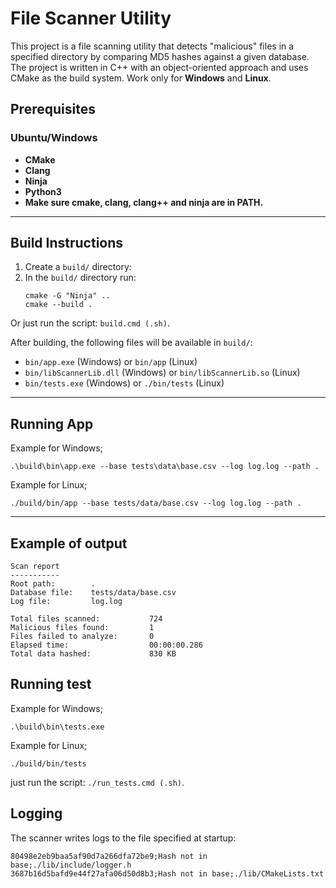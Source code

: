 # File Scanner Utility

This project is a file scanning utility that detects "malicious" files in a specified directory by comparing MD5 hashes against a given database. The project is written in C++ with an object-oriented approach and uses CMake as the build system. Work only for **Windows** and **Linux**.

## Prerequisites

### Ubuntu/Windows
- **CMake**
- **Clang**
- **Ninja**
- **Python3**
- **Make sure cmake, clang, clang++ and ninja are in PATH.**

---

## Build Instructions

1. Create a `build/` directory:
2. In the `build/` directory run:
    ```
    cmake -G "Ninja" ..
    cmake --build .
    ```
Or just run the script: `build.cmd (.sh)`.

After building, the following files will be available in `build/`:
- `bin/app.exe` (Windows) or `bin/app` (Linux)
- `bin/libScannerLib.dll` (Windows) or `bin/libScannerLib.so` (Linux)
- `bin/tests.exe` (Windows) or `./bin/tests` (Linux)
---

## Running App
Example for Windows;
```
.\build\bin\app.exe --base tests\data\base.csv --log log.log --path .
```
Example for Linux;
```
./build/bin/app --base tests/data/base.csv --log log.log --path .
```
---
## Example of output
```
Scan report
-----------
Root path:        .
Database file:    tests/data/base.csv
Log file:         log.log

Total files scanned:           724
Malicious files found:         1
Files failed to analyze:       0
Elapsed time:                  00:00:00.286
Total data hashed:             830 KB 
```
## Running test
Example for Windows;
```
.\build\bin\tests.exe
```
Example for Linux;
```
./build/bin/tests
```

just run the script: `./run_tests.cmd (.sh)`.

## Logging
The scanner writes logs to the file specified at startup:
```
80498e2eb9baa5af90d7a266dfa72be9;Hash not in base;./lib/include/logger.h
3687b16d5bafd9e44f27afa06d50d8b3;Hash not in base;./lib/CMakeLists.txt
```